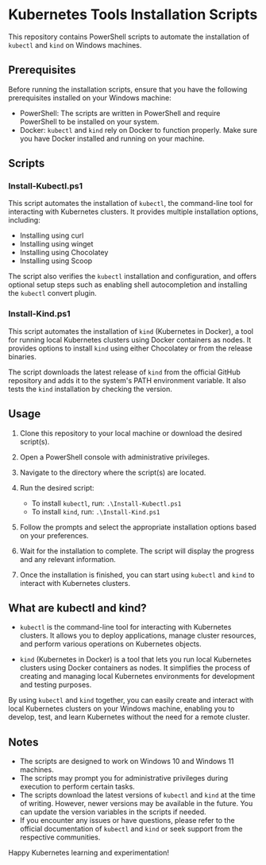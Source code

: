 # Kubernetes Tools Installation Scripts

This repository contains PowerShell scripts to automate the installation of `kubectl` and `kind` on Windows machines.

## Prerequisites

Before running the installation scripts, ensure that you have the following prerequisites installed on your Windows machine:

- PowerShell: The scripts are written in PowerShell and require PowerShell to be installed on your system.
- Docker: `kubectl` and `kind` rely on Docker to function properly. Make sure you have Docker installed and running on your machine.

## Scripts

### Install-Kubectl.ps1

This script automates the installation of `kubectl`, the command-line tool for interacting with Kubernetes clusters. It provides multiple installation options, including:

- Installing using curl
- Installing using winget
- Installing using Chocolatey
- Installing using Scoop

The script also verifies the `kubectl` installation and configuration, and offers optional setup steps such as enabling shell autocompletion and installing the `kubectl` convert plugin.

### Install-Kind.ps1

This script automates the installation of `kind` (Kubernetes in Docker), a tool for running local Kubernetes clusters using Docker containers as nodes. It provides options to install `kind` using either Chocolatey or from the release binaries.

The script downloads the latest release of `kind` from the official GitHub repository and adds it to the system's PATH environment variable. It also tests the `kind` installation by checking the version.

## Usage

1. Clone this repository to your local machine or download the desired script(s).

2. Open a PowerShell console with administrative privileges.

3. Navigate to the directory where the script(s) are located.

4. Run the desired script:
   - To install `kubectl`, run: `.\Install-Kubectl.ps1`
   - To install `kind`, run: `.\Install-Kind.ps1`

5. Follow the prompts and select the appropriate installation options based on your preferences.

6. Wait for the installation to complete. The script will display the progress and any relevant information.

7. Once the installation is finished, you can start using `kubectl` and `kind` to interact with Kubernetes clusters.

## What are kubectl and kind?

- `kubectl` is the command-line tool for interacting with Kubernetes clusters. It allows you to deploy applications, manage cluster resources, and perform various operations on Kubernetes objects.

- `kind` (Kubernetes in Docker) is a tool that lets you run local Kubernetes clusters using Docker containers as nodes. It simplifies the process of creating and managing local Kubernetes environments for development and testing purposes.

By using `kubectl` and `kind` together, you can easily create and interact with local Kubernetes clusters on your Windows machine, enabling you to develop, test, and learn Kubernetes without the need for a remote cluster.

## Notes

- The scripts are designed to work on Windows 10 and Windows 11 machines.
- The scripts may prompt you for administrative privileges during execution to perform certain tasks.
- The scripts download the latest versions of `kubectl` and `kind` at the time of writing. However, newer versions may be available in the future. You can update the version variables in the scripts if needed.
- If you encounter any issues or have questions, please refer to the official documentation of `kubectl` and `kind` or seek support from the respective communities.

Happy Kubernetes learning and experimentation!
